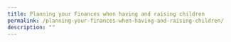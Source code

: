 ```yaml
---
title: Planning your Finances when having and raising children
permalink: /planning-your-finances-when-having-and-raising-children/
description: ""
---
```

